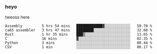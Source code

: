 ### heyo
tweoss here

<!--START_SECTION:waka-->

```text
Assembly         5 hrs 54 mins   ████████████▓░░░░░░░░░░░░   50.70 %
ca65 assembler   3 hrs 47 mins   ████████░░░░░░░░░░░░░░░░░   32.60 %
Rust             1 hr 35 mins    ███▒░░░░░░░░░░░░░░░░░░░░░   13.65 %
C                16 mins         ▓░░░░░░░░░░░░░░░░░░░░░░░░   02.35 %
Python           3 mins          ░░░░░░░░░░░░░░░░░░░░░░░░░   00.44 %
CSV              1 min           ░░░░░░░░░░░░░░░░░░░░░░░░░   00.17 %
```

<!--END_SECTION:waka-->

<!--
**Tweoss/tweoss** is a ✨ _special_ ✨ repository because its `README.md` (this file) appears on your GitHub profile.

Here are some ideas to get you started:

- 🔭 I’m currently working on ...
- 🌱 I’m currently learning ...
- 👯 I’m looking to collaborate on ...
- 🤔 I’m looking for help with ...
- 💬 Ask me about ...
- 📫 How to reach me: ...
- 😄 Pronouns: ...
- ⚡ Fun fact: ...
-->
